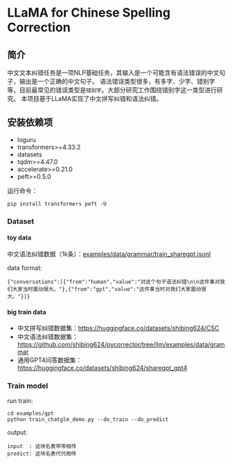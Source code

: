 # LLaMA for Chinese Spelling Correction

## 简介

中文文本纠错任务是一项NLP基础任务，其输入是一个可能含有语法错误的中文句子，输出是一个正确的中文句子。
语法错误类型很多，有多字、少字、错别字等，目前最常见的错误类型是`错别字`。大部分研究工作围绕错别字这一类型进行研究。
本项目基于LLaMA实现了中文拼写纠错和语法纠错。


## 安装依赖项

- loguru
- transformers>=4.33.2
- datasets
- tqdm>=4.47.0
- accelerate>=0.21.0
- peft>=0.5.0

运行命令：
```
pip install transformers peft -U
```


### Dataset

#### toy data
中文语法纠错数据（1k条）：[examples/data/grammar/train_sharegpt.jsonl](https://github.com/shibing624/pycorrector/blob/master/examples/data/grammar/train_sharegpt.jsonl)

data format:
```
{"conversations":[{"from":"human","value":"对这个句子语法纠错\n\n这件事对我们大家当时震动很大。"},{"from":"gpt","value":"这件事当时对我们大家震动很大。"}]}
```


#### big train data

- 中文拼写纠错数据集：https://huggingface.co/datasets/shibing624/CSC
- 中文语法纠错数据集：https://github.com/shibing624/pycorrector/tree/llm/examples/data/grammar
- 通用GPT4问答数据集：https://huggingface.co/datasets/shibing624/sharegpt_gpt4
### Train model
run train:
```
cd examples/gpt
python train_chatglm_demo.py --do_train --do_predict
```

output:
```
input  : 这块名表带带相传
predict: 这块名表代代相传
```
